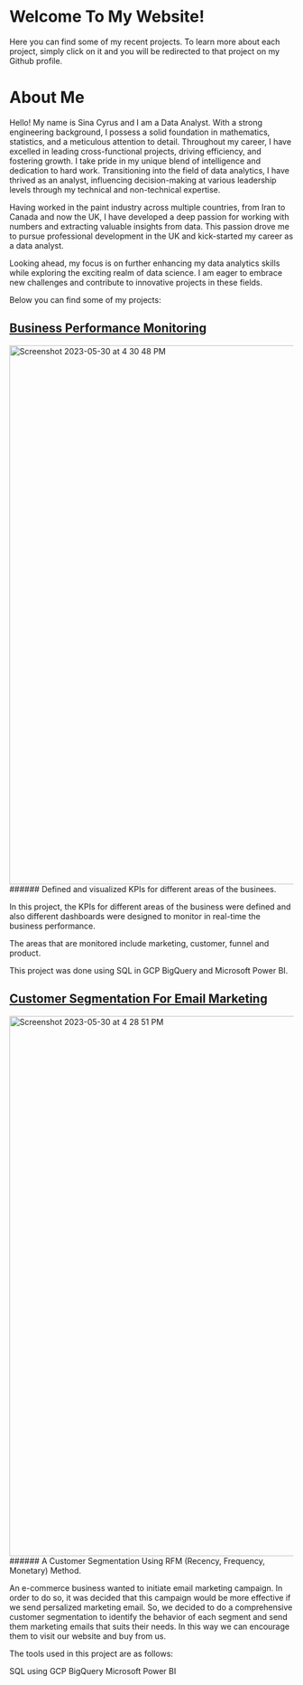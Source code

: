 # Welcome To My Website!

Here you can find some of my recent projects. To learn more about each project, simply click on it and you will be redirected to that project on my Github profile.

# About Me
Hello! My name is Sina Cyrus and I am a Data Analyst. With a strong engineering background, I possess a solid foundation in mathematics, statistics, and a meticulous attention to detail. Throughout my career, I have excelled in leading cross-functional projects, driving efficiency, and fostering growth. I take pride in my unique blend of intelligence and dedication to hard work. Transitioning into the field of data analytics, I have thrived as an analyst, influencing decision-making at various leadership levels through my technical and non-technical expertise.

Having worked in the paint industry across multiple countries, from Iran to Canada and now the UK, I have developed a deep passion for working with numbers and extracting valuable insights from data. This passion drove me to pursue professional development in the UK and kick-started my career as a data analyst.

Looking ahead, my focus is on further enhancing my data analytics skills while exploring the exciting realm of data science. I am eager to embrace new challenges and contribute to innovative projects in these fields.

Below you can find some of my projects:


## [Business Performance Monitoring](https://github.com/cyruss258/business-performance)
<img width="954" alt="Screenshot 2023-05-30 at 4 30 48 PM" src="https://github.com/cyruss258/cyruss258.github.io/assets/127425390/8e2952b7-88e2-46b2-a8ac-2899af6b449c">
###### Defined and visualized KPIs for different areas of the businees.

In this project, the KPIs for different areas of the business were defined and also different dashboards were designed to monitor in real-time the business performance.

The areas that are monitored include marketing, customer, funnel and product.

This project was done using SQL in GCP BigQuery and Microsoft Power BI.


## [Customer Segmentation For Email Marketing](https://github.com/cyruss258/customer-segmentation)
<img width="956" alt="Screenshot 2023-05-30 at 4 28 51 PM" src="https://github.com/cyruss258/cyruss258.github.io/assets/127425390/34090b78-bed3-4dad-94e7-6170ffa56e83">
###### A Customer Segmentation Using RFM (Recency, Frequency, Monetary) Method.

An e-commerce business wanted to initiate email marketing campaign. In order to do so, it was decided that this campaign would be more effective if we send persalized marketing email. So, we decided to do a comprehensive customer segmentation to identify the behavior of each segment and send them marketing emails that suits their needs. In this way we can encourage them to visit our website and buy from us.

The tools used in this project are as follows:

SQL using GCP BigQuery
Microsoft Power BI
